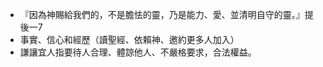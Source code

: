 * 『因為神賜給我們的，不是膽怯的靈，乃是能力、愛、並清明自守的靈。』提後一7  
* 事實、信心和經歷（讀聖經、依賴神、邀約更多人加入）   
* 謙讓宜人指要待人合理、體諒他人、不嚴格要求，合法權益。